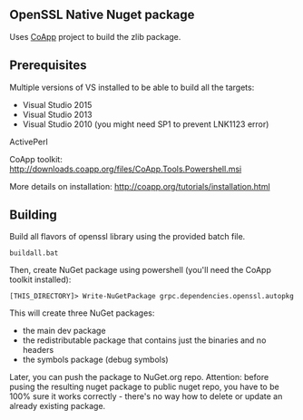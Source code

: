 OpenSSL Native Nuget package
-------------------------

Uses [CoApp](http://coapp.org/) project to build the zlib package.

Prerequisites
-------------
Multiple versions of VS installed to be able to build all the targets:
* Visual Studio 2015
* Visual Studio 2013
* Visual Studio 2010 (you might need SP1 to prevent LNK1123 error)

ActivePerl

CoApp toolkit: http://downloads.coapp.org/files/CoApp.Tools.Powershell.msi

More details on installation: http://coapp.org/tutorials/installation.html

Building
--------

Build all flavors of openssl library using the provided batch file.
```
buildall.bat
```

Then, create NuGet package using powershell (you'll need the CoApp toolkit installed):
```
[THIS_DIRECTORY]> Write-NuGetPackage grpc.dependencies.openssl.autopkg
```

This will create three NuGet packages:
* the main dev package
* the redistributable package that contains just the binaries and no headers
* the symbols package (debug symbols)

Later, you can push the package to NuGet.org repo.
Attention: before pusing the resulting nuget package to public nuget repo, you have to be 100% sure it works correctly - there's no way how to delete or update an already existing package.
